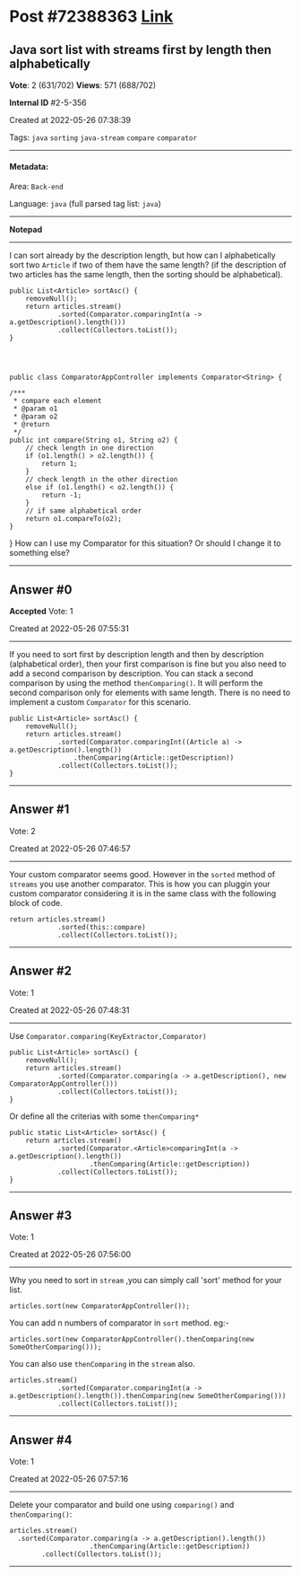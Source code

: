 
# Post \#72388363 [Link](https://stackoverflow.com/questions/72388363/)

## Java sort list with streams first by length then alphabetically

**Vote**: 2 (631/702) **Views**: 571 (688/702) 

**Internal ID** \#2-5-356

Created at 2022-05-26 07:38:39

Tags: `java` `sorting` `java-stream` `compare` `comparator`

----------

#### Metadata:

Area: `Back-end`

Language: `java` (full parsed tag list: `java`)

----------

**Notepad**


----------

I can sort already by the description length, but how can I alphabetically sort two `Article` if two of them have the same length? (if the description of two articles has the same length, then the sorting should be alphabetical).
```
public List<Article> sortAsc() {
    removeNull();
    return articles.stream()
            .sorted(Comparator.comparingInt(a -> a.getDescription().length()))
            .collect(Collectors.toList());
}




public class ComparatorAppController implements Comparator<String> {

/***
 * compare each element
 * @param o1
 * @param o2
 * @return
 */
public int compare(String o1, String o2) {
    // check length in one direction
    if (o1.length() > o2.length()) {
        return 1;
    }
    // check length in the other direction
    else if (o1.length() < o2.length()) {
        return -1;
    }
    // if same alphabetical order
    return o1.compareTo(o2);
}
```

}
How can I use my Comparator for this situation? Or should I change it to something else?


----------
        
## Answer \#0

**Accepted** Vote: 1

Created at 2022-05-26 07:55:31

------------

If you need to sort first by description length and then by description (alphabetical order), then your first comparison is fine but you also need to add a second comparison by description.
You can stack a second comparison by using the method `thenComparing()`. It will perform the second comparison only for elements with same length. There is no need to implement a custom `Comparator` for this scenario.
```
public List<Article> sortAsc() {
    removeNull();
    return articles.stream()
            .sorted(Comparator.comparingInt((Article a) -> a.getDescription().length())
                .thenComparing(Article::getDescription))
            .collect(Collectors.toList());
}
```



------------
    
    
## Answer \#1

 Vote: 2

Created at 2022-05-26 07:46:57

------------

Your custom comparator seems good. However in the `sorted` method of `streams` you use another comparator.
This is how you can pluggin your custom comparator considering it is in the same class with the following block of code.
```
return articles.stream()
            .sorted(this::compare)
            .collect(Collectors.toList());
```



------------
    
    
## Answer \#2

 Vote: 1

Created at 2022-05-26 07:48:31

------------

Use `Comparator.comparing(KeyExtractor,Comparator)`
```
public List<Article> sortAsc() {
    removeNull();
    return articles.stream()
            .sorted(Comparator.comparing(a -> a.getDescription(), new ComparatorAppController()))
            .collect(Collectors.toList());
}
```

Or define all the criterias with some `thenComparing*`
```
public static List<Article> sortAsc() {
    return articles.stream()
            .sorted(Comparator.<Article>comparingInt(a -> a.getDescription().length())
                    .thenComparing(Article::getDescription))
            .collect(Collectors.toList());
}
```



------------
    
    
## Answer \#3

 Vote: 1

Created at 2022-05-26 07:56:00

------------

Why you need to sort in `stream` ,you can simply call 'sort' method for your list.
```
articles.sort(new ComparatorAppController());
```

You can add n numbers of comparator in `sort` method.
eg:-
```
articles.sort(new ComparatorAppController().thenComparing(new SomeOtherComparing()));
```

You can also use `thenComparing` in the `stream` also.
```
articles.stream()
            .sorted(Comparator.comparingInt(a -> a.getDescription().length()).thenComparing(new SomeOtherComparing()))
            .collect(Collectors.toList());
```



------------
    
    
## Answer \#4

 Vote: 1

Created at 2022-05-26 07:57:16

------------

Delete your comparator and build one using `comparing()` and `thenComparing()`:
```
articles.stream()
  .sorted(Comparator.comparing(a -> a.getDescription().length())
                    .thenComparing(Article::getDescription))
        .collect(Collectors.toList());
```



------------
    
    